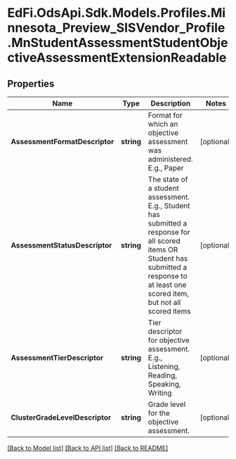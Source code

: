 # EdFi.OdsApi.Sdk.Models.Profiles.Minnesota_Preview_SISVendor_Profile.MnStudentAssessmentStudentObjectiveAssessmentExtensionReadable
## Properties

Name | Type | Description | Notes
------------ | ------------- | ------------- | -------------
**AssessmentFormatDescriptor** | **string** | Format for which an objective assessment was administered. E.g., Paper | [optional] 
**AssessmentStatusDescriptor** | **string** | The state of a student assessment. E.g.,        Student has submitted a response for all scored items OR        Student has submitted a response to at least one scored item, but not all scored items | [optional] 
**AssessmentTierDescriptor** | **string** | Tier descriptor for objective assessment. E.g., Listening, Reading, Speaking, Writing | [optional] 
**ClusterGradeLevelDescriptor** | **string** | Grade level for the objective assessment. | [optional] 

[[Back to Model list]](../README.md#documentation-for-models) [[Back to API list]](../README.md#documentation-for-api-endpoints) [[Back to README]](../README.md)

